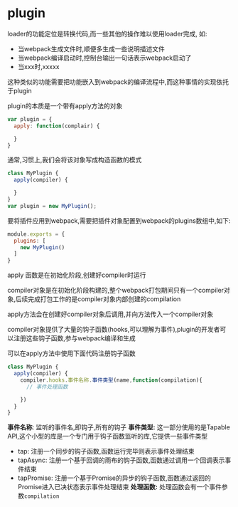 # plugin
loader的功能定位是转换代码,而一些其他的操作难以使用loader完成,
如: 
  - 当webpack生成文件时,顺便多生成一些说明描述文件
  - 当webpack编译启动时,控制台输出一句话表示webpack启动了
  - 当xxx时,xxxxx

这种类似的功能需要把功能嵌入到webpack的编译流程中,而这种事情的实现依托于plugin

plugin的本质是一个带有apply方法的对象
```js
var plugin = {
  apply: function(complair) {

  }
}
```
通常,习惯上,我们会将该对象写成构造函数的模式

```js
class MyPlugin {
  apply(compiler) {

  }
}
var plugin = new MyPlugin();
```

要将插件应用到webpack,需要把插件对象配置到webpack的plugins数组中,如下:
```js
module.exports = {
  plugins: [
    new MyPlugin()
  ]
}
```
apply 函数是在初始化阶段,创建好compiler时运行

compiler对象是在初始化阶段构建的,整个webpack打包期间只有一个compiler对象,后续完成打包工作的是compiler对象内部创建的compilation

apply方法会在创建好compiler对象后调用,并向方法传入一个compiler对象

compiler对象提供了大量的钩子函数(hooks,可以理解为事件),plugin的开发者可以注册这些钩子函数,参与webpack编译和生成

可以在apply方法中使用下面代码注册钩子函数

```js
class MyPlugin {
  apply(compiler) {
    compiler.hooks.事件名称.事件类型(name,function(compilation){
      // 事件处理函数

    })
  }
}
```

**事件名称**: 监听的事件名,即钩子,所有的钩子
**事件类型:** 这一部分使用的是Tapable API,这个小型的库是一个专门用于钩子函数监听的库,它提供一些事件类型
  - tap: 注册一个同步的钩子函数,函数运行完毕则表示事件处理结束
  - tapAsync: 注册一个基于回调的雨布的钩子函数,函数通过调用一个回调表示事件结束
  - tapPromise: 注册一个基于Promise的异步的钩子函数,函数通过返回的Promise进入已决状态表示事件处理结束
**处理函数:** 处理函数会有一个事件参数`compilation`